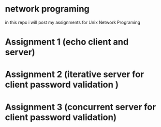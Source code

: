 # network programing
in this repo i will post my assignments for Unix Network Programing 

# Assignment 1 (echo client and server)

# Assignment 2 (iterative server for client password validation )
# Assignment 3 (concurrent server for client password validation)
